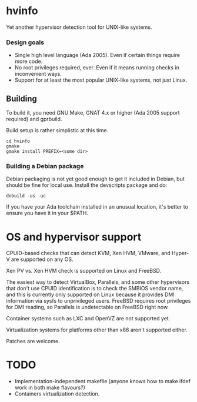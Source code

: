 # hvinfo
Yet another hypervisor detection tool for UNIX-like systems.

### Design goals

* Single high level language (Ada 2005). Even if certain things require more code.
* No root privileges required, ever. Even if it means running checks in inconvenient ways.
* Support for at least the most popular UNIX-like systems, not just Linux.

## Building

To build it, you need GNU Make, GNAT 4.x or higher (Ada 2005 support required) and gprbuild.

Build setup is rather simplistic at this time.
```
cd hvinfo
gmake
gmake install PREFIX=<some dir>
```

### Building a Debian package

Debian packaging is not yet good enough to get it included in Debian, but should
be fine for local use. Install the devscripts package and do:

```
debuild -us -uc
```

If you have your Ada toolchain installed in an unusual location, it's better to ensure you have it
in your $PATH.

# OS and hypervisor support

CPUID-based checks that can detect KVM, Xen HVM, VMware, and Hyper-V are
supported on any OS.

Xen PV vs. Xen HVM check is supported on Linux and FreeBSD.

The easiest way to detect VirtualBox, Parallels, and some other hypervisors
that don't use CPUID identification is to check the SMBIOS vendor name,
and this is currently only supported on Linux because it provides DMI information
via sysfs to unprivileged users. FreeBSD requires root privileges for DMI reading,
so Parallels is undetectable on FreeBSD right now.

Container systems such as LXC and OpenVZ are not supported yet.

Virtualization systems for platforms other than x86 aren't supported either.

Patches are welcome.

# TODO
* Implementation-independent makefile (anyone knows how to make ifdef work in both make flavours?)
* Containers virtualization detection.

